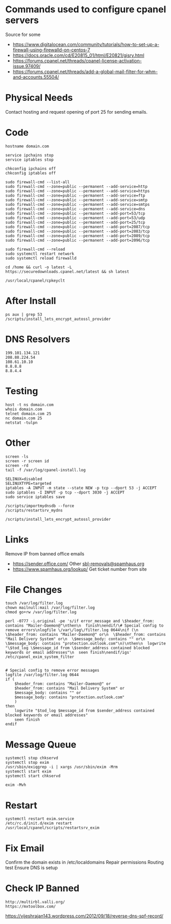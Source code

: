 # Commands used to configure cpanel servers
Source for some

- https://www.digitalocean.com/community/tutorials/how-to-set-up-a-firewall-using-firewalld-on-centos-7
- https://docs.oracle.com/cd/E20815_01/html/E20821/gisry.html
- https://forums.cpanel.net/threads/cpanel-license-activation-issue.97409/
- https://forums.cpanel.net/threads/add-a-global-mail-filter-for-whm-and-accounts.55504/

# Physical Needs
Contact hosting and request opening of port 25 for sending emails.

# Code
```
hostname domain.com

service ipchains stop
service iptables stop

chkconfig ipchains off
chkconfig iptables off

sudo firewall-cmd --list-all
sudo firewall-cmd --zone=public --permanent --add-service=http
sudo firewall-cmd --zone=public --permanent --add-service=https
sudo firewall-cmd --zone=public --permanent --add-service=ftp
sudo firewall-cmd --zone=public --permanent --add-service=smtp
sudo firewall-cmd --zone=public --permanent --add-service=smtps
sudo firewall-cmd --zone=public --permanent --add-service=dns
sudo firewall-cmd --zone=public --permanent --add-port=53/tcp
sudo firewall-cmd --zone=public --permanent --add-port=53/udp
sudo firewall-cmd --zone=public --permanent --add-port=25/tcp
sudo firewall-cmd --zone=public --permanent --add-port=2087/tcp
sudo firewall-cmd --zone=public --permanent --add-port=2083/tcp
sudo firewall-cmd --zone=public --permanent --add-port=2089/tcp
sudo firewall-cmd --zone=public --permanent --add-port=2096/tcp

sudo firewall-cmd --reload
sudo systemctl restart network
sudo systemctl reload firewalld

cd /home && curl -o latest -L https://securedownloads.cpanel.net/latest && sh latest

/usr/local/cpanel/cpkeyclt
```

# After Install
```
ps aux | grep 53
/scripts/install_lets_encrypt_autossl_provider
```

# DNS Resolvers
```
199.101.134.121
208.88.224.54
108.61.10.10
8.8.8.8
8.8.4.4

```

# Testing
```
host -t ns domain.com
whois domain.com
telnet domain.com 25
nc domain.com 25
netstat -tulpn
```

# Other
```
screen -ls 
screen -r screen id 
screen -rd
tail -f /var/log/cpanel-install.log

SELINUX=disabled
SELINUXTYPE=targeted
iptables -A INPUT -m state --state NEW -p tcp --dport 53 -j ACCEPT
sudo iptables -I INPUT -p tcp --dport 3030 -j ACCEPT
sudo service iptables save

/scripts/importmydnsdb --force
/scripts/restartsrv_mydns 

/scripts/install_lets_encrypt_autossl_provider
```

# Links
Remove IP from banned office emails
- https://sender.office.com/
Other
sbl-removals@spamhaus.org
- https://www.spamhaus.org/lookup/
Get ticket number from site

# File Changes
```
touch /var/log/filter.log
chown mailnull:mail /var/log/filter.log
chmod go+rw /var/log/filter.log

perl -0777 -i.original -pe 's/if error_message and \$header_from: contains "Mailer-Daemon@"\nthen\n  finish\nendif/\# Special config to remove errors\nlogfile \/var\/log\/filter.log 0644\nif (\n  \$header_from: contains "Mailer-Daemon@" or\n  \$header_from: contains "Mail Delivery System" or\n  \$message_body: contains "" or\n  \$message_body: contains "protection.outlook.com"\n)\nthen\n  logwrite "\$tod_log \$message_id from \$sender_address contained blocked keywords or email addresses"\n  seen finish\nendif/igs' /etc/cpanel_exim_system_filter


# Special config to remove error messages
logfile /var/log/filter.log 0644
if (
	$header_from: contains "Mailer-Daemon@" or
	$header_from: contains "Mail Delivery System" or
	$message_body: contains "" or
	$message_body: contains "protection.outlook.com"
	)
then 
	logwrite "$tod_log $message_id from $sender_address contained blocked keywords or email addresses"
	seen finish
endif
```

# Message Queue
```
systemctl stop chkservd
systemctl stop exim
/usr/sbin/exiqgrep -i | xargs /usr/sbin/exim -Mrm
systemctl start exim
systemctl start chkservd

exim -Mvh
```


# Restart
```
systemctl restart exim.service
/etc/rc.d/init.d/exim restart
/usr/local/cpanel/scripts/restartsrv_exim
```

# Fix Email

Confirm the domain exists in /etc/localdomains
Repair permissions
Routing test
Ensure DNS is setup

# Check IP Banned
```
http://multirbl.valli.org/
https://mxtoolbox.com/
```

https://vijeshrajan143.wordpress.com/2012/09/18/reverse-dns-spf-record/
